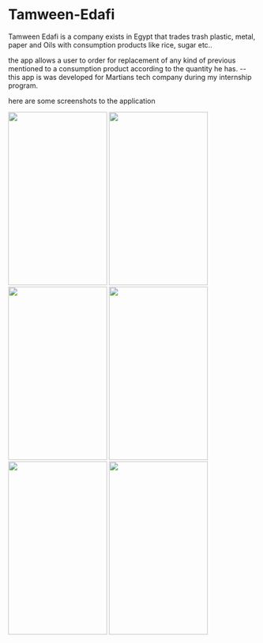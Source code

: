 # Tamween-Edafi
Tamween Edafi is a company exists in Egypt that trades trash plastic, metal, paper and Oils with consumption products like rice, sugar etc.. 

the app allows a user to order for replacement of any kind of previous mentioned to a consumption product according to the quantity he has.
-- this app is was developed for Martians tech company during my internship program.

here are some screenshots to the application

<img src="https://user-images.githubusercontent.com/36401302/86531913-bb64c680-bec5-11ea-9ffe-5b7eeb0aadb0.jpg" width="200" height="350">
<img src="https://user-images.githubusercontent.com/36401302/86531914-bdc72080-bec5-11ea-8384-271371d324f0.jpg" width="200" height="350">
<img src="https://user-images.githubusercontent.com/36401302/86531915-bef84d80-bec5-11ea-961b-7544e9463f42.jpg" width="200" height="350">
<img src="https://user-images.githubusercontent.com/36401302/86531916-c1f33e00-bec5-11ea-8668-3c1c3fbe1c29.jpg" width="200" height="350">
<img src="https://user-images.githubusercontent.com/36401302/86531917-c3bd0180-bec5-11ea-8180-08b1d400ecf7.jpg" width="200" height="350">
<img src="https://user-images.githubusercontent.com/36401302/86531920-c7508880-bec5-11ea-9f78-e2d2489e17dc.jpg" width="200" height="350">
